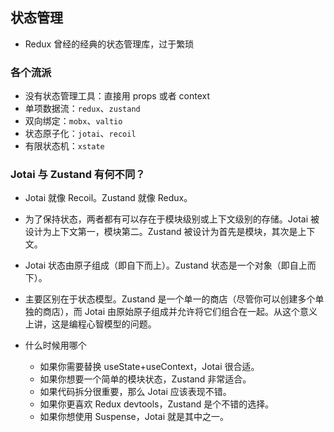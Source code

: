## 状态管理
- Redux 曾经的经典的状态管理库，过于繁琐

### 各个流派
-   没有状态管理工具：直接用 props 或者 context
-   单项数据流：`redux`、`zustand`
-   双向绑定：`mobx`、`valtio`
-   状态原子化：`jotai`、`recoil`
-   有限状态机：`xstate`

### Jotai 与 Zustand 有何不同？
- Jotai 就像 Recoil。Zustand 就像 Redux。
- 为了保持状态，两者都有可以存在于模块级别或上下文级别的存储。Jotai 被设计为上下文第一，模块第二。Zustand 被设计为首先是模块，其次是上下文。
- Jotai 状态由原子组成（即自下而上）。Zustand 状态是一个对象（即自上而下）。
- 主要区别在于状态模型。Zustand 是一个单一的商店（尽管你可以创建多个单独的商店），而 Jotai 由原始原子组成并允许将它们组合在一起。从这个意义上讲，这是编程心智模型的问题。

-  什么时候用哪个
	-   如果你需要替换 useState+useContext，Jotai 很合适。
	-   如果你想要一个简单的模块状态，Zustand 非常适合。
	-   如果代码拆分很重要，那么 Jotai 应该表现不错。
	-   如果你更喜欢 Redux devtools，Zustand 是个不错的选择。
	-   如果你想使用 Suspense，Jotai 就是其中之一。